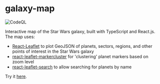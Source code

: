 # galaxy-map
![CodeQL](https://github.com/jennygrahamjones/galaxy-map/workflows/CodeQL/badge.svg)

Interactive map of the Star Wars galaxy, built with TypeScript and React.js. The map uses:
- [React-Leaflet](https://react-leaflet.js.org/) to plot GeoJSON of planets, sectors, regions, and other points of interest in the Star Wars galaxy
- [react-leaflet-markercluster](https://github.com/YUzhva/react-leaflet-markercluster) for 'clustering' planet markers based on zoom level
- [react-leaflet-search](https://github.com/tumerorkun/react-leaflet-search) to allow searching for planets by name

Try it [here](https://jennygrahamjones.github.io/galaxy-map).
